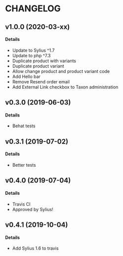 # CHANGELOG

## v1.0.0 (2020-03-xx)

#### Details

- Update to Sylius ^1.7
- Update to php ^7.3
- Duplicate product with variants
- Duplicate product variant
- Allow change product and product variant code
- Add Hello bar
- Remove Resend order email
- Add External Link checkbox to Taxon administration

## v0.3.0 (2019-06-03)

#### Details

- Behat tests

## v0.3.1 (2019-07-02)

#### Details

- Better tests

## v0.4.0 (2019-07-04)

#### Details

- Travis CI
- Approved by Sylius!

## v0.4.1 (2019-10-04)

#### Details

- Add Sylius 1.6 to travis
